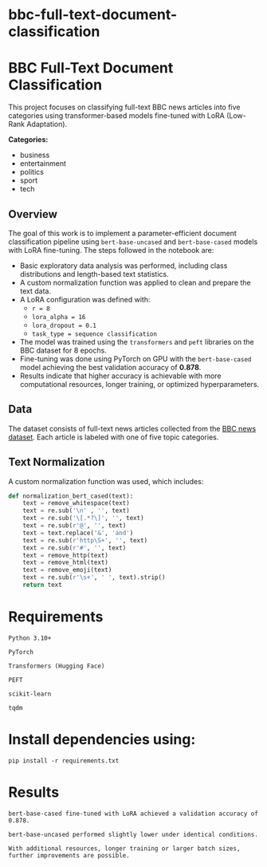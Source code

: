 # bbc-full-text-document-classification


# BBC Full-Text Document Classification

This project focuses on classifying full-text BBC news articles into five categories using transformer-based models fine-tuned with LoRA (Low-Rank Adaptation).

**Categories:**  
- business  
- entertainment  
- politics  
- sport  
- tech  

## Overview

The goal of this work is to implement a parameter-efficient document classification pipeline using `bert-base-uncased` and `bert-base-cased` models with LoRA fine-tuning. The steps followed in the notebook are:

- Basic exploratory data analysis was performed, including class distributions and length-based text statistics.
- A custom normalization function was applied to clean and prepare the text data.
- A LoRA configuration was defined with:
  - `r = 8`
  - `lora_alpha = 16`
  - `lora_dropout = 0.1`
  - `task_type = sequence classification`
- The model was trained using the `transformers` and `peft` libraries on the BBC dataset for 8 epochs.
- Fine-tuning was done using PyTorch on GPU with the `bert-base-cased` model achieving the best validation accuracy of **0.878**.
- Results indicate that higher accuracy is achievable with more computational resources, longer training, or optimized hyperparameters.

## Data

The dataset consists of full-text news articles collected from the [BBC news dataset](https://www.kaggle.com/datasets/cpichot/bbc-news). Each article is labeled with one of five topic categories.

## Text Normalization

A custom normalization function was used, which includes:

```python
def normalization_bert_cased(text):
    text = remove_whitespace(text)
    text = re.sub('\n' , '', text)
    text = re.sub('\[.*?\]', '', text)
    text = re.sub(r'@', '', text)
    text = text.replace('&', 'and')
    text = re.sub(r'http\S+', '', text)
    text = re.sub(r'#', '', text)
    text = remove_http(text)
    text = remove_html(text)
    text = remove_emoji(text)
    text = re.sub(r'\s+', ' ', text).strip()
    return text

```




# Requirements

    Python 3.10+

    PyTorch

    Transformers (Hugging Face)

    PEFT

    scikit-learn

    tqdm

# Install dependencies using:

```pip install -r requirements.txt```

# Results

    bert-base-cased fine-tuned with LoRA achieved a validation accuracy of 0.878.

    bert-base-uncased performed slightly lower under identical conditions.

    With additional resources, longer training or larger batch sizes, further improvements are possible.




